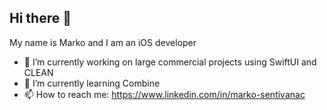 ## Hi there 👋
My name is Marko and I am an iOS developer 

- 🔭 I’m currently working on large commercial projects using SwiftUI and CLEAN
- 🌱 I’m currently learning Combine 
- 📫 How to reach me: https://www.linkedin.com/in/marko-sentivanac

<!--
**marecare97/marecare97** is a ✨ _special_ ✨ repository because its `README.md` (this file) appears on your GitHub profile.

Here are some ideas to get you started:

- 🔭 I’m currently working on ...
- 🌱 I’m currently learning ...
- 👯 I’m looking to collaborate on ...
- 🤔 I’m looking for help with ...
- 💬 Ask me about ...
- 📫 How to reach me: ...
- 😄 Pronouns: ...
- ⚡ Fun fact: ...
-->
